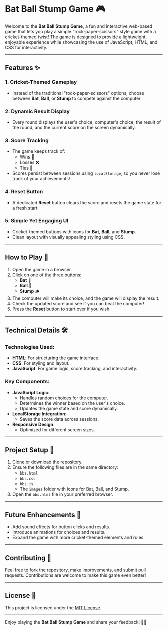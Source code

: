 # Bat Ball Stump Game 🎮

Welcome to the **Bat Ball Stump Game**, a fun and interactive web-based game that lets you play a simple "rock-paper-scissors" style game with a cricket-themed twist! The game is designed to provide a lightweight, enjoyable experience while showcasing the use of JavaScript, HTML, and CSS for interactivity.

---

## Features ✨

### 1. **Cricket-Themed Gameplay**
- Instead of the traditional "rock-paper-scissors" options, choose between **Bat**, **Ball**, or **Stump** to compete against the computer.

### 2. **Dynamic Result Display**
- Every round displays the user's choice, computer's choice, the result of the round, and the current score on the screen dynamically.

### 3. **Score Tracking**
- The game keeps track of:
  - Wins 🎉
  - Losses ❌
  - Ties 🤝
- Scores persist between sessions using `localStorage`, so you never lose track of your achievements!

### 4. **Reset Button**
- A dedicated **Reset** button clears the score and resets the game state for a fresh start.

### 5. **Simple Yet Engaging UI**
- Cricket-themed buttons with icons for **Bat**, **Ball**, and **Stump**.
- Clean layout with visually appealing styling using CSS.

---

## How to Play 🏏

1. Open the game in a browser.
2. Click on one of the three buttons:
   - **Bat** 🏏
   - **Ball** 🏐
   - **Stump** 🪵
3. The computer will make its choice, and the game will display the result.
4. Check the updated score and see if you can beat the computer!
5. Press the **Reset** button to start over if you wish.

---

## Technical Details 🛠️

### Technologies Used:
- **HTML**: For structuring the game interface.
- **CSS**: For styling and layout.
- **JavaScript**: For game logic, score tracking, and interactivity.

### Key Components:
- **JavaScript Logic**: 
  - Handles random choices for the computer.
  - Determines the winner based on the user's choice.
  - Updates the game state and score dynamically.
- **LocalStorage Integration**: 
  - Saves the score data across sessions.
- **Responsive Design**: 
  - Optimized for different screen sizes.

---

## Project Setup 🚀

1. Clone or download the repository.
2. Ensure the following files are in the same directory:
   - `bbs.html`
   - `bbs.css`
   - `bbs.js`
   - The `images` folder with icons for Bat, Ball, and Stump.
3. Open the `bbs.html` file in your preferred browser.

---

## Future Enhancements 🌟

- Add sound effects for button clicks and results.
- Introduce animations for choices and results.
- Expand the game with more cricket-themed elements and rules.

---

## Contributing 🤝

Feel free to fork the repository, make improvements, and submit pull requests. Contributions are welcome to make this game even better!

---

## License 📜

This project is licensed under the [MIT License](LICENSE).

---

Enjoy playing the **Bat Ball Stump Game** and share your feedback! 🏏✨
